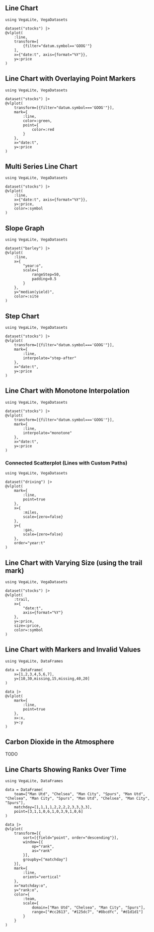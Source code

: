 ## Line Chart

```@example
using VegaLite, VegaDatasets

dataset("stocks") |>
@vlplot(
    :line,
    transform=[
        {filter="datum.symbol=='GOOG'"}
    ],
    x={"date:t", axis={format="%Y"}},
    y=:price
)
```

## Line Chart with Overlaying Point Markers

```@example
using VegaLite, VegaDatasets

dataset("stocks") |>
@vlplot(
    transform=[{filter="datum.symbol==='GOOG'"}],
    mark={
        :line,
        color=:green,
        point={
            color=:red
        }
    },
    x="date:t",
    y=:price
)
```

## Multi Series Line Chart

```@example
using VegaLite, VegaDatasets

dataset("stocks") |>
@vlplot(
    :line,
    x={"date:t", axis={format="%Y"}},
    y=:price,
    color=:symbol
)
```

## Slope Graph

```@example
using VegaLite, VegaDatasets

dataset("barley") |>
@vlplot(
    :line,
    x={
        "year:o",
        scale={
            rangeStep=50,
            padding=0.5
        }
    },
    y="median(yield)",
    color=:site
)
```

## Step Chart

```@example
using VegaLite, VegaDatasets

dataset("stocks") |>
@vlplot(
    transform=[{filter="datum.symbol==='GOOG'"}],
    mark={
        :line,
        interpolate="step-after"
    },
    x="date:t",
    y=:price
)
```

## Line Chart with Monotone Interpolation

```@example
using VegaLite, VegaDatasets

dataset("stocks") |>
@vlplot(
    transform=[{filter="datum.symbol==='GOOG'"}],
    mark={
        :line,
        interpolate="monotone"
    },
    x="date:t",
    y=:price
)
```

### Connected Scatterplot (Lines with Custom Paths)

```@example
using VegaLite, VegaDatasets

dataset("driving") |>
@vlplot(
    mark={
        :line,
        point=true
    },
    x={
        :miles,
        scale={zero=false}
    },
    y={
        :gas,
        scale={zero=false}
    },
    order="year:t"
)
```

## Line Chart with Varying Size (using the trail mark)

```@example
using VegaLite, VegaDatasets

dataset("stocks") |>
@vlplot(
    :trail,
    x={
        "date:t",
        axis={format="%Y"}
    },
    y=:price,
    size=:price,
    color=:symbol
)
```

## Line Chart with Markers and Invalid Values

```@example
using VegaLite, DataFrames

data = DataFrame(
    x=[1,2,3,4,5,6,7],
    y=[10,30,missing,15,missing,40,20]
)

data |>
@vlplot(
    mark={
        :line,
        point=true
    },
    x=:x,
    y=:y
)
```

## Carbon Dioxide in the Atmosphere

TODO

## Line Charts Showing Ranks Over Time

```@example
using VegaLite, DataFrames

data = DataFrame(
    team=["Man Utd", "Chelsea", "Man City", "Spurs", "Man Utd", "Chelsea", "Man City", "Spurs", "Man Utd", "Chelsea", "Man City", "Spurs"],
    matchday=[1,1,1,1,2,2,2,2,3,3,3,3],
    point=[3,1,1,0,6,1,0,3,9,1,0,6]
)

data |>
@vlplot(
    transform=[{
        sort=[{field="point", order="descending"}],
        window=[{
            op="rank",
            as="rank"
        }],
        groupby=["matchday"]
    }],
    mark={
        :line,
        orient="vertical"
    },
    x="matchday:o",
    y="rank:o",
    color={
        :team,
        scale={
            domain=["Man Utd", "Chelsea", "Man City", "Spurs"],
            range=["#cc2613", "#125dc7", "#8bcdfc", "#d1d1d1"]
        }
    }
)
```
